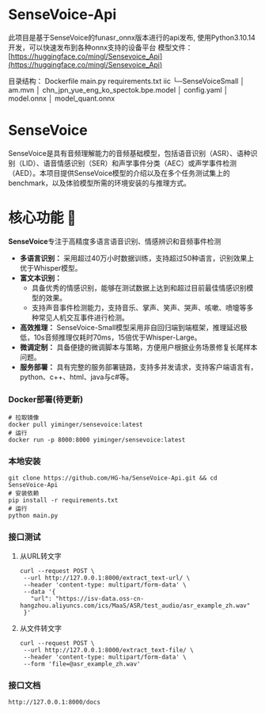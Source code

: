 # SenseVoice-Api
此项目是基于SenseVoice的funasr_onnx版本进行的api发布, 使用Python3.10.14开发，可以快速发布到各种onnx支持的设备平台
模型文件：[https://huggingface.co/mingl/Sensevoice_Api](https://huggingface.co/mingl/Sensevoice_Api)

目录结构：
Dockerfile
main.py
requirements.txt
iic
  └─SenseVoiceSmall
      │  am.mvn
      │  chn_jpn_yue_eng_ko_spectok.bpe.model
      │  config.yaml
      │  model.onnx
      │  model_quant.onnx


# SenseVoice
SenseVoice是具有音频理解能力的音频基础模型，包括语音识别（ASR）、语种识别（LID）、语音情感识别（SER）和声学事件分类（AEC）或声学事件检测（AED）。本项目提供SenseVoice模型的介绍以及在多个任务测试集上的benchmark，以及体验模型所需的环境安装的与推理方式。

<a name="核心功能"></a>
# 核心功能 🎯
**SenseVoice**专注于高精度多语言语音识别、情感辨识和音频事件检测
- **多语言识别：** 采用超过40万小时数据训练，支持超过50种语言，识别效果上优于Whisper模型。
- **富文本识别：** 
  - 具备优秀的情感识别，能够在测试数据上达到和超过目前最佳情感识别模型的效果。
  - 支持声音事件检测能力，支持音乐、掌声、笑声、哭声、咳嗽、喷嚏等多种常见人机交互事件进行检测。
- **高效推理：** SenseVoice-Small模型采用非自回归端到端框架，推理延迟极低，10s音频推理仅耗时70ms，15倍优于Whisper-Large。
- **微调定制：** 具备便捷的微调脚本与策略，方便用户根据业务场景修复长尾样本问题。
- **服务部署：** 具有完整的服务部署链路，支持多并发请求，支持客户端语言有，python、c++、html、java与c#等。

### Docker部署(待更新)
```
# 拉取镜像
docker pull yiminger/sensevoice:latest
# 运行
docker run -p 8000:8000 yiminger/sensevoice:latest
```

### 本地安装
```
git clone https://github.com/HG-ha/SenseVoice-Api.git && cd SenseVoice-Api
# 安装依赖
pip install -r requirements.txt
# 运行
python main.py
```

### 接口测试
1. 从URL转文字
   ```
   curl --request POST \
    --url http://127.0.0.1:8000/extract_text-url/ \
    --header 'content-type: multipart/form-data' \
    --data '{
      "url": "https://isv-data.oss-cn-hangzhou.aliyuncs.com/ics/MaaS/ASR/test_audio/asr_example_zh.wav"
    }'
   ```
2. 从文件转文字
   ```
   curl --request POST \
    --url http://127.0.0.1:8000/extract_text-file/ \
    --header 'content-type: multipart/form-data' \
    --form 'file=@asr_example_zh.wav'
   ```

### 接口文档
```
http://127.0.0.1:8000/docs
```
